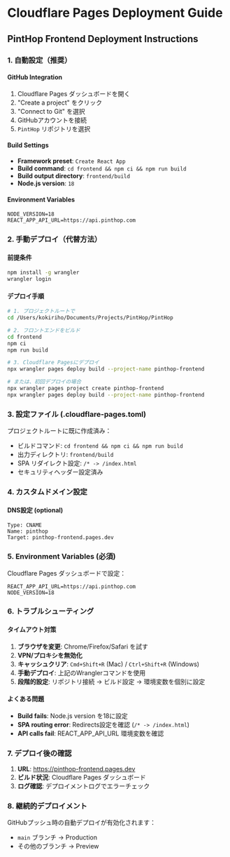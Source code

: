 # Cloudflare Pages Deployment Guide

## PintHop Frontend Deployment Instructions

### 1. 自動設定（推奨）

#### GitHub Integration
1. Cloudflare Pages ダッシュボードを開く
2. "Create a project" をクリック
3. "Connect to Git" を選択
4. GitHubアカウントを接続
5. `PintHop` リポジトリを選択

#### Build Settings
- **Framework preset**: `Create React App`
- **Build command**: `cd frontend && npm ci && npm run build`
- **Build output directory**: `frontend/build`
- **Node.js version**: `18`

#### Environment Variables
```
NODE_VERSION=18
REACT_APP_API_URL=https://api.pinthop.com
```

### 2. 手動デプロイ（代替方法）

#### 前提条件
```bash
npm install -g wrangler
wrangler login
```

#### デプロイ手順
```bash
# 1. プロジェクトルートで
cd /Users/kokiriho/Documents/Projects/PintHop/PintHop

# 2. フロントエンドをビルド
cd frontend
npm ci
npm run build

# 3. Cloudflare Pagesにデプロイ
npx wrangler pages deploy build --project-name pinthop-frontend

# または、初回デプロイの場合
npx wrangler pages project create pinthop-frontend
npx wrangler pages deploy build --project-name pinthop-frontend
```

### 3. 設定ファイル (.cloudflare-pages.toml)

プロジェクトルートに既に作成済み：
- ビルドコマンド: `cd frontend && npm ci && npm run build`
- 出力ディレクトリ: `frontend/build`
- SPA リダイレクト設定: `/* -> /index.html`
- セキュリティヘッダー設定済み

### 4. カスタムドメイン設定

#### DNS設定 (optional)
```
Type: CNAME
Name: pinthop
Target: pinthop-frontend.pages.dev
```

### 5. Environment Variables (必須)

Cloudflare Pages ダッシュボードで設定：
```
REACT_APP_API_URL=https://api.pinthop.com
NODE_VERSION=18
```

### 6. トラブルシューティング

#### タイムアウト対策
1. **ブラウザを変更**: Chrome/Firefox/Safari を試す
2. **VPN/プロキシを無効化**
3. **キャッシュクリア**: `Cmd+Shift+R` (Mac) / `Ctrl+Shift+R` (Windows)
4. **手動デプロイ**: 上記のWranglerコマンドを使用
5. **段階的設定**: リポジトリ接続 → ビルド設定 → 環境変数を個別に設定

#### よくある問題
- **Build fails**: Node.js version を18に設定
- **SPA routing error**: Redirects設定を確認 (`/* -> /index.html`)
- **API calls fail**: REACT_APP_API_URL 環境変数を確認

### 7. デプロイ後の確認

1. **URL**: https://pinthop-frontend.pages.dev
2. **ビルド状況**: Cloudflare Pages ダッシュボード
3. **ログ確認**: デプロイメントログでエラーチェック

### 8. 継続的デプロイメント

GitHubプッシュ時の自動デプロイが有効化されます：
- `main` ブランチ → Production
- その他のブランチ → Preview